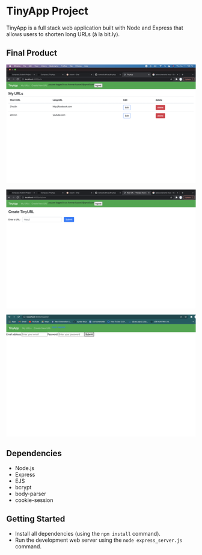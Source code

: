 # TinyApp Project

TinyApp is a full stack web application built with Node and Express that allows users to shorten long URLs (à la bit.ly).

## Final Product

!["screenshot of URLS page"](https://github.com/nomadicafrican/tinyApp/blob/master/docs/frontpage.png?raw=true)

!["screenshot of new URL page"](https://github.com/nomadicafrican/tinyApp/blob/master/docs/newURLpage.png?raw=true)

!["screenshot of register page"](https://github.com/nomadicafrican/tinyApp2/blob/master/docs/Screen%20Shot%202022-01-27%20at%205.06.40%20PM.png?raw=true)

## Dependencies

- Node.js
- Express
- EJS
- bcrypt
- body-parser
- cookie-session

## Getting Started

- Install all dependencies (using the `npm install` command).
- Run the development web server using the `node express_server.js` command.
